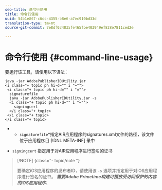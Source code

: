 ```yaml
---
seo-title: 命令行使用
title: 命令行使用
uuid: 54b1e867-c6cc-4355-b8e6-a7ec910bd33d
translation-type: tm+mt
source-git-commit: 7e8df034035fe465fbe403949ef828e7811ced2e

---
```



# 命令行使用 {#command-line-usage}

要运行该工具，请使用以下语法：

```
java -jar AdobePublisherIDUtility.jar 
<i class="+ topic ph hi-d="" i "="">
 <i class="+ topic ph hi-d="" i "="">
  signaturefile 
  java -jar AdobePublisherIDUtility.jar -s 
  <i class="+ topic ph hi-d="" i "="">
    signingcert
  </i class="+ topic>
 </i class="+ topic>
</i class="+ topic>
```

* 
   * `signaturefile`*指定AIR应用程序的signatures.xml文件的路径，该文件位于应用程序目 [!DNL META-INF] 录中

* `signingcert` 指定用于对AIR应用程序进行签名的证书

>[!NOTE] {class=&quot;- topic/note &quot;}
>
>要确定iOS应用程序的发布者ID，请使用该 `-s` 选项并指定用于对iOS应用程序进行签名的证书。 ***需要Adobe Primetime构建可播放受访问保护的内容的iOS应用程序***。

